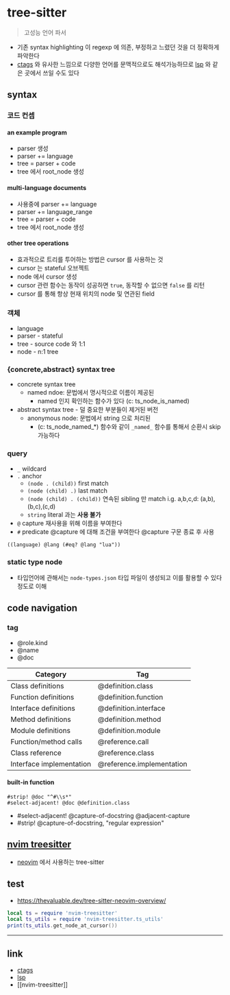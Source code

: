# tree-sitter

> 고성능 언어 파서

- 기존 syntax highlighting 이 regexp 에 의존, 부정하고 느렸던 것을 더 정확하게 파악한다
- [ctags](ctags) 와 유사한  느낌으로 다양한  언어를 문맥적으로도 해석가능하므로 [lsp](lsp) 와 같은 곳에서 쓰일 수도 있다

## syntax

### 코드 컨셉

#### an example program
- parser 생성
- parser += language
- tree = parser + code
- tree 에서 root_node 생성

#### multi-language documents
- 사용중에 parser +=  language 
- parser += language_range
- tree = parser + code
- tree 에서 root_node 생성

#### other tree operations 
- 효과적으로 트리를 투어하는 방법은 cursor 를 사용하는 것
- cursor 는 stateful 오브젝트
- node 에서 cursor 생성
- cursor 관련 함수는 동작이 성공하면 `true`, 동작할 수 없으면 `false` 를 리턴
- cursor 를 통해 항상 현재 위치의 node 및 연관된 field

### 객체
- language
- parser - stateful
- tree - source code 와 1:1
- node - n:1 tree

### {concrete,abstract} syntax tree
- concrete syntax tree
  - named ndoe: 문법에서 명시적으로 이름이 제공된
    - named 인지 확인하는 함수가 있다 (c: ts_node_is_named)
- abstract syntax tree - 덜 중요한 부분들이 제거된 버전
  - anonymous node: 문법에서 string 으로 처리된
    - (c: ts_node_named_*) 함수와 같이 `_named_`  함수를 통해서 순환시 skip 가능하다

### query
- `_` wildcard
- `.` anchor
  - `(node . (child))` first match
  - `(node (child) .)` last match
  - `(node (child) . (child))` 연속된 sibling 만 match i.g. a,b,c,d: (a,b),(b,c),(c,d)
  - `string` literal 과는 **사용 불가**
- `@` capture 재사용을 위해 이름을 부여한다
- `#` predicate @capture 에 대해 조건을 부여한다 @capture 구문 종료 후 사용
```
((language) @lang (#eq? @lang "lua"))
```

### static type node
- 타입언어에 관해서는 `node-types.json` 타입 파일이 생성되고 이를 활용할 수 있다 정도로 이해

## code navigation

### tag
- @role.kind
- @name
- @doc

| Category                 | Tag                       |
| ------------------------ | ------------------------- |
| Class definitions        | @definition.class         |
| Function definitions     | @definition.function      |
| Interface definitions    | @definition.interface     |
| Method definitions       | @definition.method        |
| Module definitions       | @definition.module        |
| Function/method calls    | @reference.call           |
| Class reference          | @reference.class          |
| Interface implementation | @reference.implementation |

#### built-in function
```tree-sitter
#strip! @doc "^#\\s*"
#select-adjacent! @doc @definition.class
```
- #select-adjacent! @capture-of-docstring @adjacent-capture
- #strip! @capture-of-docstring, "regular expression"

## [nvim treesitter](nvim-treesitter)
- [neovim](neovim) 에서 사용하는 tree-sitter

## test
+ https://thevaluable.dev/tree-sitter-neovim-overview/

```lua
local ts = require 'nvim-treesitter'
local ts_utils = require 'nvim-treesitter.ts_utils'
print(ts_utils.get_node_at_cursor())
```
---

## link
- [ctags](ctags)
- [lsp](lsp)
- [[nvim-treesitter]]
